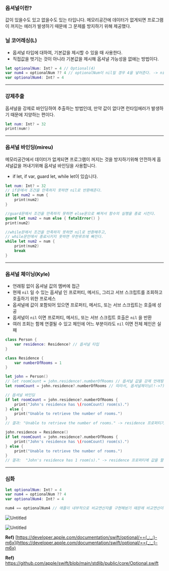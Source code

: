 ### 옵셔널이란?

값이 있을수도 있고 없을수도 있는 타입니다. 메모리공간에 데이터가 없게되면 프로그램이 꺼지는 에러가 발생하기 때문에 그 문제를 방지하기 위해 제공했다.

### 닐 코어레싱(L)

- 옵셔널 타입에 대하여, 기본값을 제시할 수 있을 때 사용한다.
- 직접값을 벗기는 것이 아니라 기본값을 제시해 옵셔널 가능성을 없애는 방법이다.

```swift
let optionalNum: Int? = 4 // Optional(4)
var num4 = optionalNum ?? 4 // optionalNum이 nil일 경우 4을 넣어준다. -> nil이 나올 수 없기 때문에 언래핑이 된다.
var optionalNum4: Int? = 4
```
---

### 강제추출

옵셔널을 강제로 바인딩하여 추출하는 방법인데, 만약 값이 없다면 런타임에러가 발생하기 때문에 지양하는 편이다.

```swift
let num: Int? = 32
print(num!)
```

---

### 옵셔널 바인딩(mireu)

메모리공간에서 데이터가 없게되면 프로그램이 꺼지는 것을 방지하기위해 안전하게 옵셔널값을 꺼내기위해 옵셔널 바인딩을 사용합니다. 

- if let, if var, guard let, while let이 있습니다.

```swift
let num: Int? = 32
// if문에서 조건을 만족하지 못하면 nil로 반환해준다.
if let num2 = num {
    print(num2)
}

//guard문에서 조건을 만족하지 못하면 else문으로 빠져서 함수의 실행을 종료 시킨다.
guard let num2 = num else { fatalError() }
print(num2)

//while문에서 조건을 만족하지 못하면 nil로 반환해주고, 
// while문안에서 종료시키지 못하면 무한루프에 빠진다.
while let num2 = num {
    print(num2)
    break
}
```

---

### 옵셔널 체이닝(Kyle)

- 언래핑 없이 옵셔널 값의 멤버에 접근
- 현재 `nil` 일 수 있는 옵셔널 인 프로퍼티, 메서드, 그리고 서브 스크립트를 조회하고 호출하기 위한 프로세스
- 옵셔널에 값이 포함되어 있으면 프로퍼티, 메서드, 또는 서브 스크립트는 호출에 성공
- 옵셔널이 `nil` 이면 프로퍼티, 메서드, 또는 서브 스크립트 호출은 `nil` 을 반환
- 여러 조회는 함께 연결될 수 있고 체인에 어느 부분이라도 `nil` 이면 전체 체인은 실패

```swift
class Person {
    var residence: Residence? // 옵셔널 타입
}

class Residence {
    var numberOfRooms = 1
}

let john = Person()
// let roomCount = john.residence!.numberOfRooms // 옵셔널 값을 강제 언래핑 시도했기에 런타임 에러 발생
let roomCount = john.residence?.numberOfRooms // 따라서, 옵셔널체이닝(!->?)을 통해 접근 // 결과: nil 반환

// 옵셔널 바인딩
if let roomCount = john.residence?.numberOfRooms {
    print("John's residence has \(roomCount) room(s).")
} else {
    print("Unable to retrieve the number of rooms.")
}
// 결과: "Unable to retrieve the number of rooms." -> residence 프로퍼티가 옵셔널이기 때문에 numberOfRooms에 값이 할당되어 있어도 nil이 반환

john.residence = Residence()
if let roomCount = john.residence?.numberOfRooms {
    print("John's residence has \(roomCount) room(s).")
} else {
    print("Unable to retrieve the number of rooms.")
}
// 결과:  "John's residence has 1 room(s)." -> residence 프로퍼티에 값을 할당해주었기 때문에 Residence 클래스에 선언된 numberOfRooms에 접근 가능
```

---

### 심화

```swift
let optionalNum: Int? = 4 
var num4 = optionalNum ?? 4 
var optionalNum4: Int? = 4

num4 == optionalNum4 // 애플이 내부적으로 비교연산자를 구현해놨기 때문에 비교연산이 가능하다.
```

![Untitled](https://prod-files-secure.s3.us-west-2.amazonaws.com/c4c734d3-d9db-4362-b929-6f0065471760/c83b8624-549b-4c62-9e1e-adcadadaf95e/Untitled.png)

![Untitled](https://prod-files-secure.s3.us-west-2.amazonaws.com/c4c734d3-d9db-4362-b929-6f0065471760/94a1d416-e1d3-4b35-9f74-81bdcde0ab94/Untitled.png)

**Ref)** [https://developer.apple.com/documentation/swift/optional/==(_:_:)-m6x](https://developer.apple.com/documentation/swift/optional/==(_:_:)-m6x)

**Ref)** https://github.com/apple/swift/blob/main/stdlib/public/core/Optional.swift
